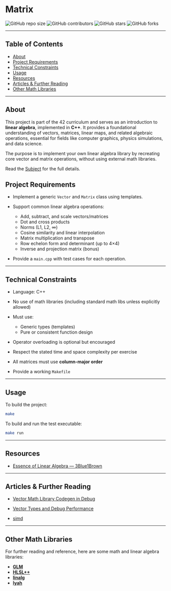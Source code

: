 # Matrix

![GitHub repo size](https://img.shields.io/github/repo-size/redadoo/matrix)
![GitHub contributors](https://img.shields.io/github/contributors/redadoo/matrix)
![GitHub stars](https://img.shields.io/github/stars/redadoo/matrix?style=social)
![GitHub forks](https://img.shields.io/github/forks/redadoo/matrix?style=social)

---

## Table of Contents

* [About](#about)
* [Project Requirements](#project-requirements)
* [Technical Constraints](#technical-constraints)
* [Usage](#usage)
* [Resources](#resources)
* [Articles & Further Reading](#articles--further-reading)
* [Other Math Libraries](#other-math-libraries)

---

## About

This project is part of the 42 curriculum and serves as an introduction to **linear algebra**, implemented in **C++**.
It provides a foundational understanding of vectors, matrices, linear maps, and related algebraic operations, essential for fields like computer graphics, physics simulations, and data science.

The purpose is to implement your own linear algebra library by recreating core vector and matrix operations, without using external math libraries.

Read the [Subject](./en.subject.pdf) for the full details.

## Project Requirements

* Implement a generic `Vector` and `Matrix` class using templates.
* Support common linear algebra operations:

  * Add, subtract, and scale vectors/matrices
  * Dot and cross products
  * Norms (L1, L2, ∞)
  * Cosine similarity and linear interpolation
  * Matrix multiplication and transpose
  * Row echelon form and determinant (up to 4×4)
  * Inverse and projection matrix (bonus)
* Provide a `main.cpp` with test cases for each operation.

---

## Technical Constraints

* Language: C++
* No use of math libraries (including standard math libs unless explicitly allowed)
* Must use:

  * Generic types (templates)
  * Pure or consistent function design
* Operator overloading is optional but encouraged
* Respect the stated time and space complexity per exercise
* All matrices must use **column-major order**
* Provide a working `Makefile`

---

## Usage

To build the project:

```bash
make
```

To build and run the test executable:

```bash
make run
```
---

## Resources

* [Essence of Linear Algebra — 3Blue1Brown](https://www.youtube.com/playlist?list=PLZHQObOWTQDPD3MizzM2xVFitgF8hE_ab)

---

## Articles & Further Reading

* [Vector Math Library Codegen in Debug](https://aras-p.info/blog/2024/09/14/Vector-math-library-codegen-in-Debug/)

* [Vector Types and Debug Performance](https://blog.s-schoener.com/2025-08-07-vector-debug-codegen/)

* [simd](http://const.me/articles/simd/simd.pdf)

---

## Other Math Libraries

For further reading and reference, here are some math and linear algebra libraries:

* **[GLM](https://github.com/g-truc/glm)**
* **[HLSL++](https://github.com/redorav/hlslpp)**
* **[linalg](https://github.com/sgorsten/linalg)**
* **[lyah](https://github.com/atalantestudio/lyah)**
